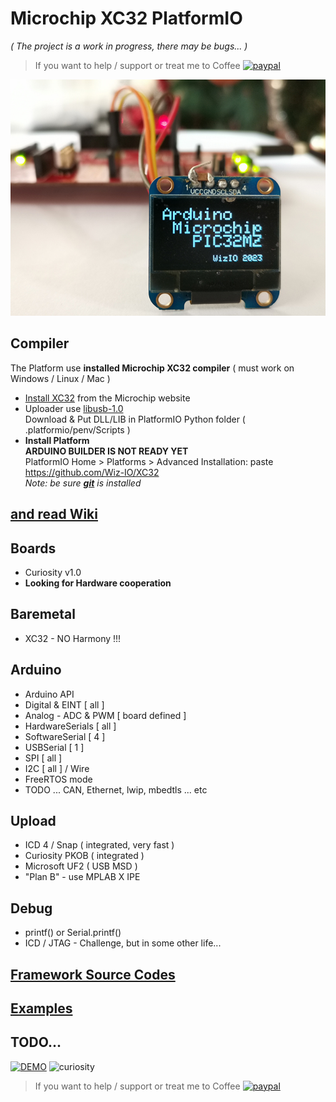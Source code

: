 # Microchip XC32 PlatformIO
_( The project is a work in progress, there may be bugs... )_

>If you want to help / support or treat me to Coffee  [![paypal](https://www.paypalobjects.com/en_US/i/btn/btn_donate_SM.gif)](https://www.paypal.com/cgi-bin/webscr?cmd=_s-xclick&hosted_button_id=ESUP9LCZMZTD6)

![pic32mz](https://raw.githubusercontent.com/Wiz-IO/LIB/master/microchip/Arduino-PIC32MZ.jpg)

## Compiler<br>
The Platform use **installed Microchip XC32 compiler** ( must work on Windows / Linux / Mac )
<br>
* [Install XC32](https://github.com/Wiz-IO/XC32/wiki#compiler) from the Microchip website
* Uploader use [libusb-1.0](https://github.com/libusb/libusb/releases)<br>
Download & Put DLL/LIB in PlatformIO Python folder ( .platformio/penv/Scripts )<br>
* **Install Platform**<br> **ARDUINO BUILDER IS NOT READY YET**<br>
PlatformIO Home > Platforms > Advanced Installation: paste https://github.com/Wiz-IO/XC32<br>
_Note: be sure [**git**](https://git-scm.com/downloads) is installed_

## [and read Wiki](https://github.com/Wiz-IO/XC32/wiki)

## Boards
* Curiosity v1.0
* **Looking for Hardware cooperation**

## Baremetal
* XC32 - NO Harmony !!!

## Arduino
* Arduino API
* Digital & EINT [ all ]
* Analog - ADC & PWM [ board defined ]
* HardwareSerials [ all ]
* SoftwareSerial [ 4 ]
* USBSerial [ 1 ]
* SPI [ all ]
* I2C [ all ] / Wire
* FreeRTOS mode
* TODO ... CAN, Ethernet, lwip, mbedtls ... etc

## Upload
* ICD 4 / Snap ( integrated, very fast )
* Curiosity PKOB ( integrated )
* Microsoft UF2 ( USB MSD )
* "Plan B" - use MPLAB X IPE


## Debug
* printf() or Serial.printf()
* ICD / JTAG - Challenge, but in some other life...

## [Framework Source Codes](https://github.com/Wiz-IO/framework-XC32)
## [Examples](https://github.com/Wiz-IO/examples-XC32)

## TODO...
[![DEMO](https://img.youtube.com/vi/salZwXYZfkg/0.jpg)](https://www.youtube.com/watch?v=salZwXYZfkg "DEMO")
![curiosity](https://microchipdeveloper.com/local--files/boards-i:curiosity-pic32mz/PIC32MZ-CURIOSITY.png)

>If you want to help / support or treat me to Coffee  [![paypal](https://www.paypalobjects.com/en_US/i/btn/btn_donate_SM.gif)](https://www.paypal.com/cgi-bin/webscr?cmd=_s-xclick&hosted_button_id=ESUP9LCZMZTD6)
